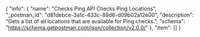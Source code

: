 {
  "info": {
    "name": "Checks Ping API Checks Ping Locations",
    "_postman_id": "d81debce-3a1c-433c-89d6-d09b02a12e00",
    "description": "Gets a list of all locations that are available for Ping checks.",
    "schema": "https://schema.getpostman.com/json/collection/v2.0.0/"
  },
  "item": []
}